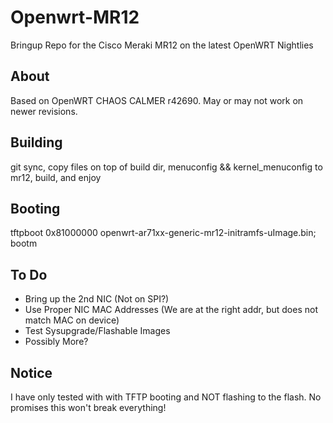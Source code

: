 Openwrt-MR12
============

Bringup Repo for the Cisco Meraki MR12 on the latest OpenWRT Nightlies


About
-----
Based on OpenWRT CHAOS CALMER r42690. May or may not work on newer revisions.

Building
--------
git sync, copy files on top of build dir, menuconfig && kernel_menuconfig to mr12, build, and enjoy

Booting
-------
tftpboot 0x81000000 openwrt-ar71xx-generic-mr12-initramfs-uImage.bin; bootm

To Do
-----
* Bring up the 2nd NIC (Not on SPI?)
* Use Proper NIC MAC Addresses (We are at the right addr, but does not match MAC on device)
* Test Sysupgrade/Flashable Images
* Possibly More?

Notice
------
I have only tested with with TFTP booting and NOT flashing to the flash. No promises this won't break everything!